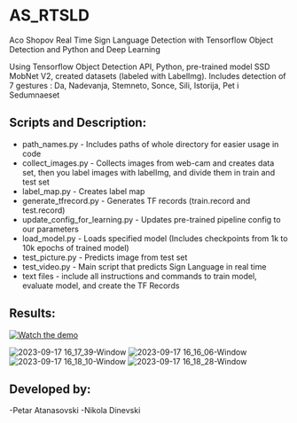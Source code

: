 # AS_RTSLD
Aco Shopov Real Time Sign Language Detection with Tensorflow Object Detection and Python and Deep Learning

Using Tensorflow Object Detection API, Python, pre-trained model SSD MobNet V2, created datasets (labeled with LabelImg).
Includes detection of 7 gestures : Da, Nadevanja, Stemneto, Sonce, Sili, Istorija, Pet i Sedumnaeset

## Scripts and Description:
- path_names.py - Includes paths of whole directory for easier usage in code
- collect_images.py - Collects images from web-cam and creates data set, then you label images with labelImg, and divide them in
                      train and test set
- label_map.py - Creates label map
- generate_tfrecord.py - Generates TF records (train.record and test.record)
- update_config_for_learning.py - Updates pre-trained pipeline config to our parameters
- load_model.py - Loads specified model (Includes checkpoints from 1k to 10k epochs of trained model)
- test_picture.py - Predicts image from test set
- test_video.py - Main script that predicts Sign Language in real time
- text files - include all instructions and commands to train model, evaluate model, and create the TF Records

## Results:

[![Watch the demo](https://i9.ytimg.com/vi_webp/HuW4YDxdDJE/mqdefault.webp?v=651c7f02&sqp=CPj88agG&rs=AOn4CLAjj7Hj2OiXzZoGlTmUPMvGWE9p2g)]([https://www.youtube.com/embed/<VIDEO_ID>](https://www.youtube.com/watch?v=HuW4YDxdDJE&ab_channel=NikolaDinevski))

![2023-09-17 16_17_39-Window](https://github.com/ndinevski/AS_RTSLD/assets/61565298/ad39ce3c-a700-40a1-bb86-255aa4dbb9ef)
![2023-09-17 16_16_06-Window](https://github.com/ndinevski/AS_RTSLD/assets/61565298/f7ce3bec-aced-46f0-927e-4d0cc4473dbd)
![2023-09-17 16_18_10-Window](https://github.com/ndinevski/AS_RTSLD/assets/61565298/ce12840f-04a4-4cb7-a7ab-8aa7e5a85d0d)
![2023-09-17 16_18_28-Window](https://github.com/ndinevski/AS_RTSLD/assets/61565298/4b0449c1-9889-4a21-a0a1-28035c9fe9c7)

## Developed by:
-Petar Atanasovski
-Nikola Dinevski
